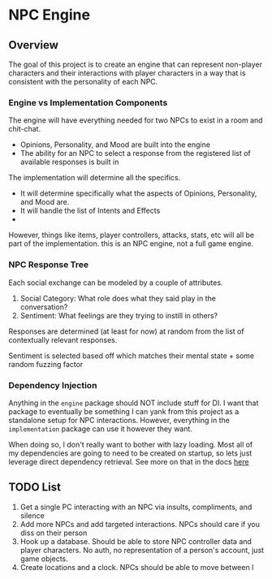 # NPC Engine

## Overview

The goal of this project is to create an engine that can represent non-player characters and their interactions with
player characters in a way that is consistent with the personality of each NPC.

### Engine vs Implementation Components

The engine will have everything needed for two NPCs to exist in a room and chit-chat.

- Opinions, Personality, and Mood are built into the engine
- The ability for an NPC to select a response from the registered list of available responses is built in

The implementation will determine all the specifics.

- It will determine specifically what the aspects of Opinions, Personality, and Mood are.
- It will handle the list of Intents and Effects
-

However, things like items, player controllers, attacks, stats, etc will all be part of the implementation. this is an
NPC engine, not a full game engine.

### NPC Response Tree

Each social exchange can be modeled by a couple of attributes. 
1) Social Category: What role does what they said play in the conversation? 
2) Sentiment: What feelings are they trying to instill in others?

Responses are determined (at least for now) at random from the list of contextually relevant responses. 

Sentiment is selected based off which matches their mental state + some random fuzzing factor

### Dependency Injection

Anything in the `engine` package should NOT include stuff for DI. I want that package to eventually be something I can
yank from this project as a standalone setup for NPC interactions. However, everything in the `implementation` package
can use it however they want.

When doing so, I don't really want to bother with lazy loading. Most all of my dependencies are going to need to be
created on startup, so lets just leverage direct dependency retrieval. See more on that in the
docs [here](https://kosi-libs.org/kodein/7.25/core/injection-retrieval.html#direct-retrieval)

## TODO List

1) Get a single PC interacting with an NPC via insults, compliments, and silence
2) Add more NPCs and add targeted interactions. NPCs should care if you diss on their person
3) Hook up a database. Should be able to store NPC controller data and player characters. No auth, no representation of
   a person's account, just game objects.
4) Create locations and a clock. NPCs should be able to move between l